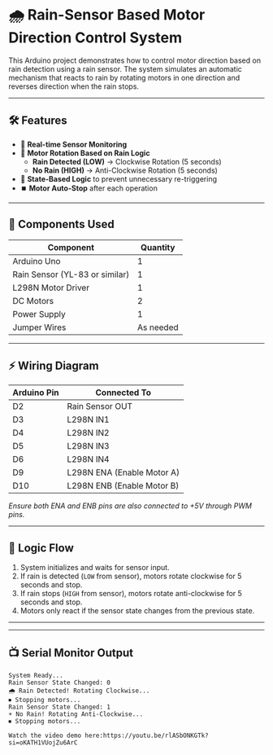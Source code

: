 # 🌧️ Rain-Sensor Based Motor Direction Control System

This Arduino project demonstrates how to control motor direction based on rain detection using a rain sensor. The system simulates an automatic mechanism that reacts to rain by rotating motors in one direction and reverses direction when the rain stops.

---

## 🛠 Features

- 🚦 **Real-time Sensor Monitoring**  
- 🔄 **Motor Rotation Based on Rain Logic**  
  - **Rain Detected (LOW)** → Clockwise Rotation (5 seconds)  
  - **No Rain (HIGH)** → Anti-Clockwise Rotation (5 seconds)  
- 🧠 **State-Based Logic** to prevent unnecessary re-triggering  
- ⏹️ **Motor Auto-Stop** after each operation

---

## 🔧 Components Used

| Component        | Quantity |
|------------------|----------|
| Arduino Uno      | 1        |
| Rain Sensor (YL-83 or similar) | 1 |
| L298N Motor Driver | 1        |
| DC Motors        | 2        |
| Power Supply     | 1        |
| Jumper Wires     | As needed |

---

## ⚡ Wiring Diagram

| Arduino Pin | Connected To                  |
|-------------|-------------------------------|
| D2          | Rain Sensor OUT               |
| D3          | L298N IN1                     |
| D4          | L298N IN2                     |
| D5          | L298N IN3                     |
| D6          | L298N IN4                     |
| D9          | L298N ENA (Enable Motor A)    |
| D10         | L298N ENB (Enable Motor B)    |

*Ensure both ENA and ENB pins are also connected to +5V through PWM pins.*

---

## 🧠 Logic Flow

1. System initializes and waits for sensor input.
2. If rain is detected (`LOW` from sensor), motors rotate clockwise for 5 seconds and stop.
3. If rain stops (`HIGH` from sensor), motors rotate anti-clockwise for 5 seconds and stop.
4. Motors only react if the sensor state changes from the previous state.

---


---

## 📺 Serial Monitor Output

```text
System Ready...
Rain Sensor State Changed: 0
🌧 Rain Detected! Rotating Clockwise...
⏹ Stopping motors...
Rain Sensor State Changed: 1
☀️ No Rain! Rotating Anti-Clockwise...
⏹ Stopping motors...

Watch the video demo here:https://youtu.be/rlASbONKGTk?si=oKATH1VUojZu6ArC


